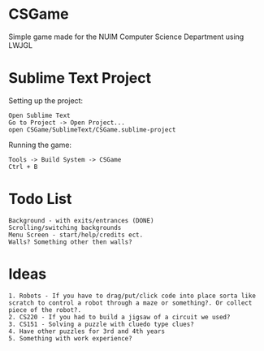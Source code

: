 CSGame
======

Simple game made for the NUIM Computer Science Department using LWJGL 

Sublime Text Project
====================

Setting up the project:

	Open Sublime Text
	Go to Project -> Open Project...
	open CSGame/SublimeText/CSGame.sublime-project

Running the game:

	Tools -> Build System -> CSGame
	Ctrl + B

Todo List
=========

	Background - with exits/entrances (DONE)
	Scrolling/switching backgrounds
	Menu Screen - start/help/credits ect.
	Walls? Something other then walls?

Ideas
=====

	1. Robots - If you have to drag/put/click code into place sorta like scratch to control a robot through a maze or something?. Or collect piece of the robot?.
	2. CS220 - If you had to build a jigsaw of a circuit we used?
	3. CS151 - Solving a puzzle with cluedo type clues?
	4. Have other puzzles for 3rd and 4th years
	5. Something with work experience?
